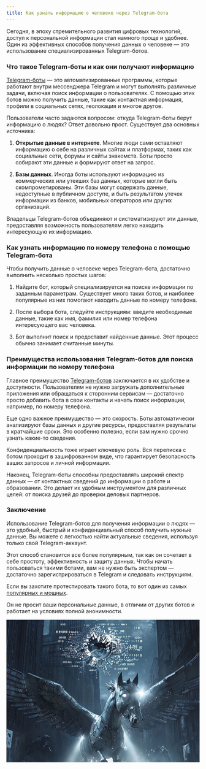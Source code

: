 ```yaml
---
title: Как узнать информацию о человеке через Telegram-бота
---
```


Сегодня, в эпоху стремительного развития цифровых технологий, доступ к персональной информации стал намного проще и удобнее. Один из эффективных способов получения данных о человеке — это использование специализированных Telegram-ботов.

### **Что такое Telegram-боты и как они получают информацию**

[Telegram-боты](https://probivbot.net/2024/07/06/probit_nomer.html) — это автоматизированные программы, которые работают внутри мессенджера Telegram и могут выполнять различные задачи, включая поиск информации о пользователях. С помощью этих ботов можно получить данные, такие как контактная информация, профили в социальных сетях, геолокация и многое другое.

Пользователи часто задаются вопросом: откуда Telegram-боты берут информацию о людях? Ответ довольно прост. Существует два основных источника:

1. **Открытые данные в интернете**. Многие люди сами оставляют информацию о себе на различных сайтах и платформах, таких как социальные сети, форумы и сайты знакомств. Боты просто собирают эти данные и формируют ответ на запрос.
    
2. **Базы данных**. Иногда боты используют информацию из коммерческих или утекших баз данных, которые могли быть скомпрометированы. Эти базы могут содержать данные, недоступные в публичном доступе, и быть результатом утечек информации из банков, мобильных операторов или других организаций.
    

Владельцы Telegram-ботов объединяют и систематизируют эти данные, предоставляя возможность пользователям легко находить интересующую их информацию.

### **Как узнать информацию по номеру телефона с помощью Telegram-бота**

Чтобы получить данные о человеке через Telegram-бота, достаточно выполнить несколько простых шагов:

1. Найдите бот, который специализируется на поиске информации по заданным параметрам. Существует много таких ботов, и наиболее популярные из них помогают находить данные по номеру телефона.
    
2. После выбора бота, следуйте инструкциям: введите необходимые данные, такие как имя, фамилия или номер телефона интересующего вас человека.
    
3. Бот выполнит поиск и предоставит найденные данные. Этот процесс обычно занимает считанные минуты.
    

### **Преимущества использования Telegram-ботов для поиска информации по номеру телефона**

Главное преимущество [Telegram-ботов](https://probivbot.net/2024/07/06/probit_nomer.html) заключается в их удобстве и доступности. Пользователям не нужно загружать дополнительные приложения или обращаться к сторонним сервисам — достаточно просто добавить бота в свои контакты и начать поиск информации, например, по номеру телефона.

Еще одно важное преимущество — это скорость. Боты автоматически анализируют базы данных и другие ресурсы, предоставляя результаты в кратчайшие сроки. Это особенно полезно, если вам нужно срочно узнать какие-то сведения.

Конфиденциальность тоже играет ключевую роль. Вся переписка с ботом проходит в зашифрованном виде, что гарантирует безопасность ваших запросов и личной информации.

Наконец, Telegram-боты способны предоставлять широкий спектр данных — от контактных сведений до информации о работе и образовании. Это делает их удобным инструментом для различных целей: от поиска друзей до проверки деловых партнеров.

### **Заключение**

Использование Telegram-ботов для получения информации о людях — это удобный, быстрый и конфиденциальный способ получить нужные данные. Вы можете с легкостью найти актуальные сведения, используя только свой Telegram-аккаунт.

Этот способ становится все более популярным, так как он сочетает в себе простоту, эффективность и защиту данных. Чтобы начать пользоваться такими ботами, вам не нужно быть экспертом — достаточно зарегистрироваться в Telegram и следовать инструкциям.

Если вы захотите протестировать такого бота, то вот один из самых [популярных и мощных](/EyeofGod/).

Он не просит ваши персональные данные, в отличии от других ботов и работает на условиях полной анонимности.

![](/images/glaz2.webp)
